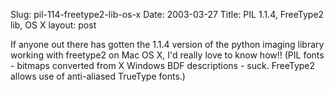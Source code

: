 Slug: pil-114-freetype2-lib-os-x
Date: 2003-03-27
Title: PIL 1.1.4, FreeType2 lib, OS X
layout: post

If anyone out there has gotten the 1.1.4 version of the python imaging library working with freetype2 on Mac OS X, I&#39;d really love to know how!! (PIL fonts - bitmaps converted from X Windows BDF descriptions - suck. FreeType2 allows use of anti-aliased TrueType fonts.)
